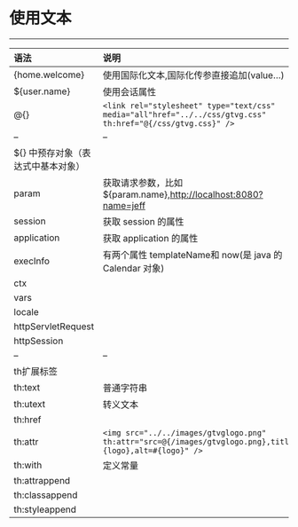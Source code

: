 # 使用文本

---

<table>
<thead>
<tr>
  <th align="left">语法</th>
  <th align="left">说明</th>
</tr>
</thead>
<tbody><tr>
  <td align="left">{home.welcome}</td>
  <td align="left">使用国际化文本,国际化传参直接追加(value…)</td>
</tr>
<tr>
  <td align="left">${user.name}</td>
  <td align="left">使用会话属性</td>
</tr>
<tr>
  <td align="left">@{}</td>
  <td align="left"><code>&lt;link rel="stylesheet" type="text/css" media="all"href="../../css/gtvg.css" th:href="@{/css/gtvg.css}" /&gt;</code></td>
</tr>
<tr>
  <td align="left">–</td>
  <td align="left">–</td>
</tr>
<tr>
  <td align="left">${} 中预存对象（表达式中基本对象）</td>
  <td align="left"></td>
</tr>
<tr>
  <td align="left">param</td>
  <td align="left">获取请求参数，比如${param.name},<a href="http://localhost:8080?name=jeff" target="_blank">http://localhost:8080?name=jeff</a></td>
</tr>
<tr>
  <td align="left">session</td>
  <td align="left">获取 session 的属性</td>
</tr>
<tr>
  <td align="left">application</td>
  <td align="left">获取 application 的属性</td>
</tr>
<tr>
  <td align="left">execInfo</td>
  <td align="left">有两个属性 templateName和 now(是 java 的 Calendar 对象)</td>
</tr>
<tr>
  <td align="left">ctx</td>
  <td align="left"></td>
</tr>
<tr>
  <td align="left">vars</td>
  <td align="left"></td>
</tr>
<tr>
  <td align="left">locale</td>
  <td align="left"></td>
</tr>
<tr>
  <td align="left">httpServletRequest</td>
  <td align="left"></td>
</tr>
<tr>
  <td align="left">httpSession</td>
  <td align="left"></td>
</tr>
<tr>
  <td align="left">–</td>
  <td align="left">–</td>
</tr>
<tr>
  <td align="left">th扩展标签</td>
  <td align="left"></td>
</tr>
<tr>
  <td align="left">th:text</td>
  <td align="left">普通字符串</td>
</tr>
<tr>
  <td align="left">th:utext</td>
  <td align="left">转义文本</td>
</tr>
<tr>
  <td align="left">th:href</td>
  <td align="left"></td>
</tr>
<tr>
  <td align="left">th:attr</td>
  <td align="left"><code>&lt;img src="../../images/gtvglogo.png" th:attr="src=@{/images/gtvglogo.png},title=#{logo},alt=#{logo}" /&gt;</code></td>
</tr>
<tr>
  <td align="left">th:with</td>
  <td align="left">定义常量</td>
</tr>
<tr>
  <td align="left">th:attrappend</td>
  <td align="left"></td>
</tr>
<tr>
  <td align="left">th:classappend</td>
  <td align="left"></td>
</tr>
<tr>
  <td align="left">th:styleappend</td>
  <td align="left"></td>
</tr>
</tbody></table>